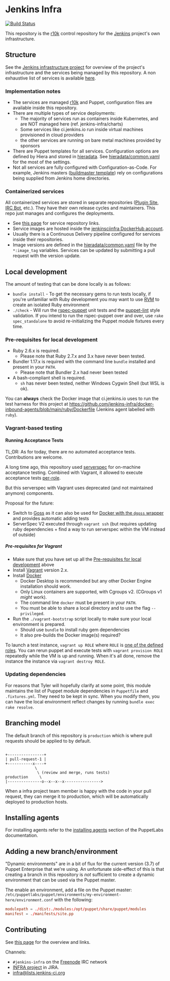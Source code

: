 # Jenkins Infra

[![Build Status](https://ci.jenkins.io/buildStatus/icon?job=Infra/jenkins-infra/production)](https://ci.jenkins.io/job/Infra/job/jenkins-infra/job/production/)

This repository is the [r10k](https://github.com/adrienthebo/r10k) control
repository for the [Jenkins](https://jenkins.io) project's own
infrastructure.

## Structure

See the [Jenkins infrastructure project](https://jenkins.io/projects/infrastructure/) for overview of the project's infrastructure and the services being managed by this repository.
A non exhaustive list of services is available [here](https://jenkins.io/projects/infrastructure/#services).

### Implementation notes

* The services are managed [r10k](https://github.com/adrienthebo/r10k) and Puppet,
  configuration files are available inside this repository.
* There are multiple types of service deployments:
  * The majority of services run as containers inside Kubernetes, and are NOT managed here (ref. jenkins-infra/charts)
  * Some services like ci.jenkins.io run inside virtual machines provisioned in cloud providers
  * the other services are running on bare metal machines provided by sponsors
* There are Puppet templates for all services.
  Configuration options are defined by Hiera and stored in [hieradata](./hieradata).
  See [hieradata/common.yaml](./hieradata/common.yaml) for the most of the settings.
* Not all services are fully configured with Configuration-as-Code.
  For example, Jenkins masters ([buildmaster template](./dist/profile/manifests/buildmaster.pp)) rely on configurations being supplied from Jenkins home directories.

### Containerized services

All containerized services are stored in separate repositories ([Plugin Site](https://plugins.jenkins.io/), [IRC Bot](https://jenkins.io/projects/infrastructure/ircbot/), etc.).
They have their own release cycles and maintainers.
This repo just manages and configures the deployments.

* See [this page](https://jenkins.io/projects/infrastructure/#services) for service repository links.
* Service images are hosted inside the [jenkinsciinfra DockerHub account](https://hub.docker.com/r/jenkinsciinfra/).
* Usually there is a Continuous Delivery pipeline configured for services inside their repositories.
* Image versions are defined in the [hieradata/common.yaml](./hieradata/common.yaml) file by the `*:image_tag` variables.
  Services can be updated by submitting a pull request with the version update.

## Local development

The amount of testing that can be done locally is as follows:

* `bundle install` - To get the necessary gems to run tests locally, if you're
  unfamiliar with Ruby development you may want to use [RVM](http://rvm.io/)
  to create an isolated Ruby environment
* `./check` - Will run the
  [rspec-puppet](http://rspec-puppet) unit tests and the
  [puppet-lint](http://puppet-lint.com) style validation. If you intend to run
  the rspec-puppet over and over, use `rake spec_standalone` to avoid
  re-initializing the Puppet module fixtures every time.

### Pre-requisites for local development

* Ruby 2.6.x is required.
  * Please note that Ruby 2.7.x and 3.x have never been tested.
* Bundler 1.17.x is required with the command line `bundle` installed and present in your `PATH`.
  * Please note that Bundler 2.x had never been tested
* A bash-compliant shell is required.
  * `sh` has never been tested, neither Windows Cygwin Shell (but WSL is ok).

You can **always** check the Docker image that ci.jenkins.io uses to run the test harness for this project at <https://github.com/jenkins-infra/docker-inbound-agents/blob/main/ruby/Dockerfile> (Jenkins agent labelled with `ruby`).

### Vagrant-based testing

#### Running Acceptance Tests

TL;DR: As for today, there are no automated acceptance tests. Contributions are welcome.

A long time ago, this repository used [serverspec](http://serverspec.org) for on-machine acceptance testing.
Combined with Vagrant, it allowed to execute acceptance tests [per-role](dist/role/manifests).

But this serverspec with Vagrant uses deprecated (and not maintained anymore) components.

Proposal for the future:

* Switch to [Goss](https://github.com/aelsabbahy/goss) as it can also be used for [Docker with the `dgoss` wrapper](https://github.com/aelsabbahy/goss/tree/master/extras/dgoss) and provides automatic adding tests
* ServerSpec V2 executed through `vagrant ssh` (but requires updating ruby dependencies + find a way to run serverspec within the VM instead of outside)

##### Pre-requisites for Vagrant

* Make sure that you have set up all the [Pre-requisites for local development](#pre-requisites-for-local-development) above
* Install [Vagrant](https://www.vagrantup.com) version 2.x.
* Install [Docker](https://www.docker.com/)
  * Docker Desktop is recommended but any other Docker Engine installation should work.
  * Only Linux containers are supported, with Cgroups v2. (CGroups v1 *might* work).
  * The command line `docker` must be present in your `PATH`.
  * You must be able to share a local directory and to use the flag `--privileged`.
* Run the `./vagrant-bootstrap` script locally to make sure your local environment is prepared.
  * Should use `bundle` to install ruby gem dependencies
  * It also pre-builds the Docker image(s) required?

To launch a test instance, `vagrant up ROLE` where `ROLE` is [one of the defined roles](dist/role/manifests).
You can rerun puppet and execute tests with `vagrant provision ROLE` repeatedly while the VM is up and running.
When it's all done, remove the instance the instance via `vagrant destroy ROLE`.

### Updating dependencies

For reasons that Tyler will hopefully clarify at some point, this module maintains
the list of Puppet module dependencies in `Puppetfile` and `.fixtures.yml`. They
need to be kept in sync. When you modify them, you can have the local environment
reflect changes by running `bundle exec rake resolve`.

## Branching model

The default branch of this repository is `production` which is where pull requests should be applied to by default.

```text

+----------------+
| pull-request-1 |
+-----------x----+
             \
              \ (review and merge, runs tests)
production     \
|---------------o--x--x--x---------------->
```

When a infra project team member is happy with the code in your pull request, they can merge it to production, which will be automatically deployed to production hosts.

## Installing agents

For installing agents refer to the [installing
agents](http://docs.puppetlabs.com/pe/latest/install_agents.html) section of
the PuppetLabs documentation.

## Adding a new branch/environment

"Dynamic environments" are in a bit of flux for the current version (3.7) of
Puppet Enterprise that we're using. An unfortunate side-effect of this is that
creating a branch in this repository is *not* sufficient to create a dynamic
environment that can be used via the Puppet master.

The enable an environment, add a file on the Puppet master:
`/etc/puppetlabs/puppet/environments/my-environment-here/environment.conf` with
the following:

```conf
modulepath = ./dist:./modules:/opt/puppet/share/puppet/modules
manifest = ./manifests/site.pp
```

## Contributing

See [this page](https://github.com/jenkins-infra/.github/blob/master/CONTRIBUTING.md) for the overview and links.

Channels:

* `#jenkins-infra` on the [Freenode](http://freenode.net) IRC network
* [INFRA project](https://issues.jenkins-ci.org/browse/INFRA) in JIRA.
* [infra@lists.jenkins-ci.org](http://lists.jenkins-ci.org/mailman/listinfo/jenkins-infra)
